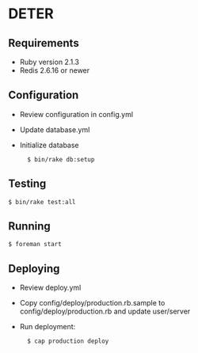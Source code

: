 DETER
=====

Requirements
------------

* Ruby version 2.1.3
* Redis 2.6.16 or newer

Configuration
-------------

* Review configuration in config.yml
* Update database.yml
* Initialize database

        $ bin/rake db:setup

Testing
-------

    $ bin/rake test:all

Running
-------

    $ foreman start

Deploying
---------

* Review deploy.yml
* Copy config/deploy/production.rb.sample to config/deploy/production.rb
  and update user/server
* Run deployment:

        $ cap production deploy
